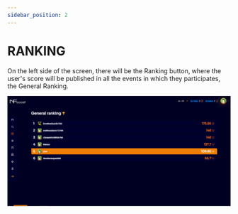 ```yaml
---
sidebar_position: 2
---
```


# RANKING

On the left side of the screen, there will be the Ranking button, where the user's score will be published in all the events in which they participates, the General Ranking.

![1](./../assets/generalnovo.png)
